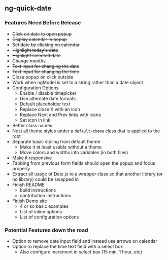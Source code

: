 ## ng-quick-date

### Features Need Before Release

* <s>Click on date to open popup</s>
* <s>Display calendar in popup</s>
* <s>Set date by clicking on calendar</s>
* <s>Highlight today's date</s>
* <s>Highlight selected date</s>
* <s>Change months</s>
* <s>Text input for changing the date</s>
* <s>Text input for changing the time</s>
* Close popup on click outside
* Work when ngModel is set to a string rather than a date object
* Configuration Options
    - Enable / disable timepicker
    - Use alternate date formats
    - Default placeholder text
    - Replace close X with an icon
    - Replace Next and Prev links with icons
    - Set icon in link
* Better class names
* Nest all theme styles under a `default-theme` class that is applied to the root
* Separate basic styling from default theme
    - Make it at least usable without a theme
    - Move colors and widths into variables (in both files)
* Make it responsive
* Tabbing from previous form fields should open the popup and focus properly
* Extract all usage of Date.js to a wrapper class so that another library (or no library) could be swapped in
* Finish README
    - build instructions
    - contribution instructions
* Finish Demo site
    - 4 or so basic examples
    - List of inline options
    - List of configuration options


### Potential Features down the road

* Option to remove date input field and instead use arrows on calendar
* Option ro replace the time text field with a select box 
    - Also configure increment in select box (15 min, 1 hour, etc)
